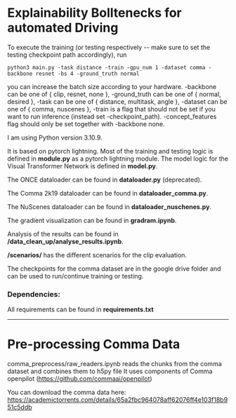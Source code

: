 # Explainability Bolltenecks for automated Driving

To execute the training (or testing respectively -- make sure to set the testing checkpoint path accordingly), run 

`python3 main.py -task distance -train -gpu_num 1 -dataset comma -backbone resnet -bs 4 -ground_truth normal`

you can increase the batch size according to your hardware. -backbone can be one of { clip, resnet, none }, -ground_truth can be one of { normal, desired }, -task  can be one of { distance, multitask, angle }, -dataset can be one of { comma, nuscenes }, -train is a flag that should not be set if you want to run inference (instead set -checkpoint_path). -concept_features flag should only be set together with -backbone none.

I am using Python version 3.10.9.

It is based on pytorch lightning. Most of the training and testing logic is defined in **module.py** as a pytorch lightning module. 
The model logic for the Visual Transformer Network is defined in **model.py**.

The ONCE dataloader can be found in **dataloader.py** (deprecated).

The Comma 2k19 dataloader can be found in **dataloader_comma.py**.

The NuScenes dataloader can be found in **dataloader_nuschenes.py**.

The gradient visualization can be found in **gradram.ipynb**.

Analysis of the results can be found in **/data_clean_up/analyse_results.ipynb**.

**/scenarios/** has the different scenarios for the clip evaluation.

The checkpoints for the comma dataset are in the google drive folder and can be used to run/continue training or testing.

### Dependencies: 
All requirements can be found in **requirements.txt**

______

# Pre-processing Comma Data
comma_preprocess/raw_readers.ipynb reads the chunks from the comma dataset and combines them to h5py file
It uses components of Comma openpilot (https://github.com/commaai/openpilot)


You can download the comma data here: https://academictorrents.com/details/65a2fbc964078aff62076ff4e103f18b951c5ddb
